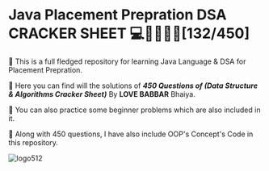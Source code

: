 # Java Placement Prepration DSA CRACKER SHEET 💻🦸‍♂️🐱‍👤[132/450]
🐼 This is a full fledged repository for learning Java Language & DSA for Placement Prepration.

💪 Here you can find will the solutions of **_450 Questions of (Data Structure & Algorithms Cracker Sheet)_** By **LOVE BABBAR** Bhaiya.

👊 You can also practice some beginner problems which are also included in it.

🎁 Along with 450 questions, I have also include OOP's Concept's Code in this repository.

![logo512](https://user-images.githubusercontent.com/65482419/118401608-f1490e80-b683-11eb-9e58-af14ae9a5cab.png)
